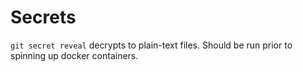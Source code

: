 # Secrets

`git secret reveal` decrypts to plain-text files. Should be run prior to spinning up docker containers.
